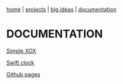 [home](https://sanduran.github.io) | [projects](https://sanduran.github.io/projects) | [big ideas](https://sanduran.github.io/big_ideas) | [documentation](https://sanduran.github.io/documentation)

# DOCUMENTATION
[Simple XOX](documentation/scratchXOX.md)

[Swift clock](documentation/swiftClock.md)

[Github pages](documentation/githubPages.md)
